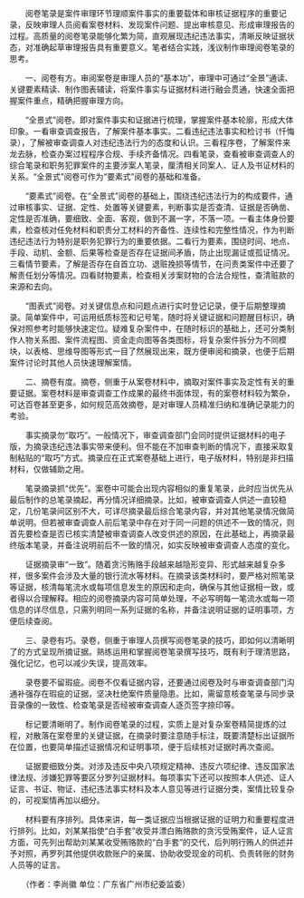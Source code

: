 　　阅卷笔录是案件审理环节理顺案件事实的重要载体和审核证据程序的重要记录，反映审理人员阅看案卷材料、发现案件问题、提出审核意见、形成审理报告的过程。高质量的阅卷笔录能够化繁为简，直观展现违纪违法事实，清晰反映证据状态，对准确起草审理报告具有重要意义。笔者结合实践，浅议制作审理阅卷笔录的思考。

　　一、阅卷有方。审阅案卷是审理人员的“基本功”，审理中可通过“全景”通读、关键要素精读、制作图表辅读，将案件事实与证据材料进行融会贯通，快速全面把握案件重点，精确把握审理方向。

　　“全景式”阅卷。即对案件事实和证据进行梳理，掌握案件基本轮廓，形成大体印象。一看审查调查报告，了解案件基本事实。二看违纪违法事实和检讨书（忏悔录），了解被审查调查人对违纪违法行为的态度和认识。三看程序卷，了解案件来龙去脉，检查办案过程程序合规、手续齐备情况。四看笔录，查看被审查调查人的综合笔录和职务犯罪案件的主要涉案人笔录，厘清相关同案人、证人及书证材料的关系。“全景式”阅卷可作为“要素式”阅卷的基础和准备。

　　“要素式”阅卷。在“全景式”阅卷的基础上，围绕违纪违法行为的构成要件，通过审核事实、证据、定性、处置等关键要素，判断事实是否查清、证据是否确凿、定性是否准确，要细致、全面、客观，做到不漏一字，不落一项。一看主体身份要素，检查核对任免材料和职责分工材料的齐备性、连续性和完整性情况，作为判断违纪违法行为特别是职务犯罪行为的重要依据。二看行为要素，围绕时间、地点、手段、动机、金额、后果等检查是否存在证据间矛盾，防止出现漏证或孤证情况。三看情节要素，了解是否存在自首立功、退赃挽损等情节，在问责类案件中还要了解责任划分等情况。四看财物要素，检查相关涉案财物的合法合规性，查清赃款的来源和去向。

　　“图表式”阅卷。对关键信息点和问题点进行实时登记记录，便于后期整理摘录。简单案件中，可运用纸质标签和记号笔，随时将关键证据和问题醒目标识，确保对照参考时能够快速定位。疑难复杂案件中，在随时标识的基础上，还可分类制作人物关系图、案件流程图、资金走向图等各类图标，将复杂案件拆分为不同模块，以表格、思维导图等形式一目了然展现出来，既方便审阅和摘录，也便于后期案件讨论时其他人员快速理解案情。

　　二、摘卷有度。摘卷，侧重于从案卷材料中，摘取对案件事实及定性有关的重要证据。案卷材料是审查调查工作成果的最终书面体现，有的案卷材料较为繁杂，可达百卷甚至更多，如何规范高效摘卷，是对审理人员精准归纳和准确记录能力的考验。

　　事实摘录勿“取巧”。一般情况下，审查调查部门会同时提供证据材料的电子版，为摘录违纪违法事实带来便利。但不能在不加审查判断的情况下，直接采取复制粘贴的“取巧”方式。摘录应在正式案卷基础上进行，电子版材料，特别是非扫描材料，仅做辅助之用。

　　笔录摘录抓“优先”。案卷中可能会出现内容相似的重复笔录，此时应当优先从最后制作的总笔录摘起，再分情况详细摘录。比如，被审查调查人供述一直较稳定，几份笔录间区别不大，可详尽摘录最后综合笔录内容，并对其他笔录情况做简单说明。但若被审查调查人前后笔录中存在对于同一问题的供述不一致的情况，则首先要检查是否已核实清楚被审查调查人改变供述的原因，在此基础上，再摘录最终版本笔录，并备注说明前后不一致的情况，如实反映被审查调查人态度的变化。

　　证据摘录审“一致”。随着贪污贿赂手段越来越隐形变异、形式越来越复杂多样，很多案件会涉及大量的银行流水等材料。在摘录该类材料时，要严格对照笔录等证据，核清每笔流水或每项信息发生的原因和走向，确保与其他证据相一致，或者得以合理解释。相应的阅卷摘录内容可简单处理，不必写明每一笔流水或每一项信息的详尽信息，只需列明同一系列证据的名称，并备注说明证据的证明事项，方便后续查阅。

　　三、录卷有巧。录卷，侧重于审理人员撰写阅卷笔录的技巧，即如何以清晰明了的方式呈现所摘证据。熟练运用和掌握阅卷笔录撰写技巧，既有利于理清思路，强化记忆，也可以减少失误，提高效率。

　　录卷要不留瑕疵。阅卷不仅看证据内容，还要通过阅卷及时与审查调查部门沟通补强存在瑕疵的证据，坚决杜绝案件质量隐患。比如，需留意核查笔录与同步录音录像的一致性、检查笔录是否经被审查调查人逐页签字捺印等。

　　标记要清晰明了。制作阅卷笔录的过程，实质上是对复杂案卷精简提炼的过程，对散落在案卷里的关键证据，在摘录时要注意随手标注，既要清楚标出证据所在位置，也要简单描述证据情况和证明事项，便于后续核对证据时再次查阅。

　　证据要细致分类。对涉及违反中央八项规定精神、违反六项纪律、违反国家法律法规、涉嫌犯罪等要区分罗列证据材料。每项事实下还可以按照本人供述、证人证言、书证、物证、违纪违法事实材料及本人意见等进行证据分类，案情比较复杂的，可视案情再加以细分。

　　材料要有序排列。具体来讲，每一类证据应当根据证据的证明力和重要程度进行排列。比如，刘某某指使“白手套”收受并漂白贿赂款的贪污受贿案件，证人证言方面，可先列出帮助刘某某收受贿赂款的“白手套”的交代，后列明行贿人的供述并予对照，再罗列其他提供收款账户的亲属、协助收受现金的司机、负责转账的财务人员等的证言。

　　（作者：李尚徽 单位：广东省广州市纪委监委）